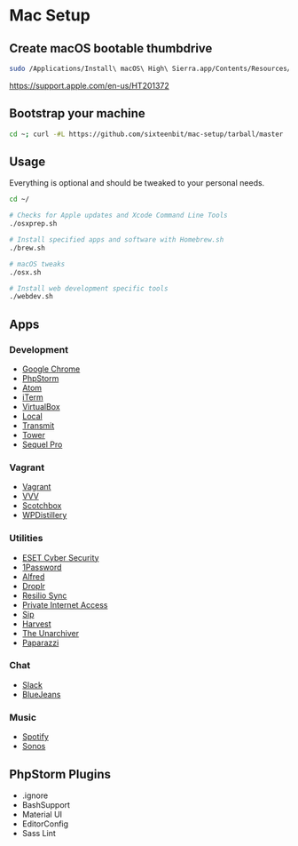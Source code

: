 # Mac Setup

## Create macOS bootable thumbdrive

```bash
sudo /Applications/Install\ macOS\ High\ Sierra.app/Contents/Resources/createinstallmedia --volume /Volumes/MyVolume
```

https://support.apple.com/en-us/HT201372

## Bootstrap your machine

```bash
cd ~; curl -#L https://github.com/sixteenbit/mac-setup/tarball/master | tar -xzv --strip-components 1 --exclude={README.md,bootstrap.sh}
```

## Usage

Everything is optional and should be tweaked to your personal needs.

```bash
cd ~/

# Checks for Apple updates and Xcode Command Line Tools
./osxprep.sh

# Install specified apps and software with Homebrew.sh
./brew.sh

# macOS tweaks
./osx.sh

# Install web development specific tools
./webdev.sh
```

## Apps

### Development

* [Google Chrome](https://www.google.com/chrome/browser/desktop/index.html)
* [PhpStorm](https://www.jetbrains.com/phpstorm/download/download-thanks.html?platform=mac)
* [Atom](https://atom.io/download/mac)
* [iTerm](https://www.iterm2.com/downloads.html)
* [VirtualBox](https://www.virtualbox.org/wiki/Downloads)
* [Local](https://local-by-flywheel-flywheel.netdna-ssl.com/latest/mac)
* [Transmit](https://panic.com/transmit/)
* [Tower](https://www.git-tower.com/download/mac)
* [Sequel Pro](https://sequelpro.com/download#auto-start)

### Vagrant
* [Vagrant](https://www.vagrantup.com/downloads.html)
* [VVV](https://varyingvagrantvagrants.org/docs/en-US/installation/)
* [Scotchbox](https://box.scotch.io/welcome/)
* [WPDistillery](https://github.com/flurinduerst/WPDistillery)

### Utilities

* [ESET Cyber Security](https://download.eset.com/com/eset/apps/home/eav/mac/latest/eset_cybersecurity_en_.dmg)
* [1Password](https://1password.com/downloads/)
* [Alfred](https://www.alfredapp.com/)
* [Droplr](https://d.pr/download/mac_direct)
* [Resilio Sync](https://download-cdn.resilio.com/stable/osx/Resilio-Sync.dmg)
* [Private Internet Access](https://www.privateinternetaccess.com/pages/downloads)
* [Sip](https://sipapp.io/trial/)
* [Harvest](https://www.getharvest.com/harvest/mac/Harvest.zip)
* [The Unarchiver](https://dl.devmate.com/cx.c3.theunarchiver/TheUnarchiver.zip)
* [Paparazzi](https://derailer.org/paparazzi/download)

### Chat

* [Slack](https://slack.com/downloads/instructions/osx)
* [BlueJeans](https://www.bluejeans.com/downloads)

### Music

* [Spotify](https://www.spotify.com/us/download/mac/)
* [Sonos](https://www.sonos.com/redir/controller_software_mac)

## PhpStorm Plugins

* .ignore
* BashSupport
* Material UI
* EditorConfig
* Sass Lint
